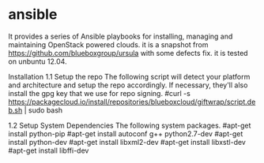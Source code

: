 # ansible
It provides a series of Ansible playbooks for installing, managing and maintaining OpenStack powered clouds.
it is a snapshot from https://github.com/blueboxgroup/ursula with some defects fix.
it is tested on unbuntu 12.04.

Installation
1.1 Setup the repo
The following script will detect your platform and architecture and setup the repo accordingly. 
If necessary, they'll also install the gpg key that we use for repo signing.
#curl -s https://packagecloud.io/install/repositories/blueboxcloud/giftwrap/script.deb.sh | sudo bash

1.2 Setup System Dependencies
The following system packages.
#apt-get install python-pip
#apt-get install autoconf g++ python2.7-dev
#apt-get install python-dev
#apt-get install libxml2-dev
#apt-get install libxstl-dev
#apt-get install libffi-dev




